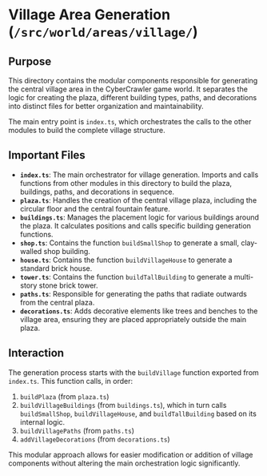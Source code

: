 # Village Area Generation (`/src/world/areas/village/`)

## Purpose

This directory contains the modular components responsible for generating the central village area in the CyberCrawler game world. It separates the logic for creating the plaza, different building types, paths, and decorations into distinct files for better organization and maintainability.

The main entry point is `index.ts`, which orchestrates the calls to the other modules to build the complete village structure.

## Important Files

-   **`index.ts`**: The main orchestrator for village generation. Imports and calls functions from other modules in this directory to build the plaza, buildings, paths, and decorations in sequence.
-   **`plaza.ts`**: Handles the creation of the central village plaza, including the circular floor and the central fountain feature.
-   **`buildings.ts`**: Manages the placement logic for various buildings around the plaza. It calculates positions and calls specific building generation functions.
-   **`shop.ts`**: Contains the function `buildSmallShop` to generate a small, clay-walled shop building.
-   **`house.ts`**: Contains the function `buildVillageHouse` to generate a standard brick house.
-   **`tower.ts`**: Contains the function `buildTallBuilding` to generate a multi-story stone brick tower.
-   **`paths.ts`**: Responsible for generating the paths that radiate outwards from the central plaza.
-   **`decorations.ts`**: Adds decorative elements like trees and benches to the village area, ensuring they are placed appropriately outside the main plaza.

## Interaction

The generation process starts with the `buildVillage` function exported from `index.ts`. This function calls, in order:
1.  `buildPlaza` (from `plaza.ts`)
2.  `buildVillageBuildings` (from `buildings.ts`), which in turn calls `buildSmallShop`, `buildVillageHouse`, and `buildTallBuilding` based on its internal logic.
3.  `buildVillagePaths` (from `paths.ts`)
4.  `addVillageDecorations` (from `decorations.ts`)

This modular approach allows for easier modification or addition of village components without altering the main orchestration logic significantly.

